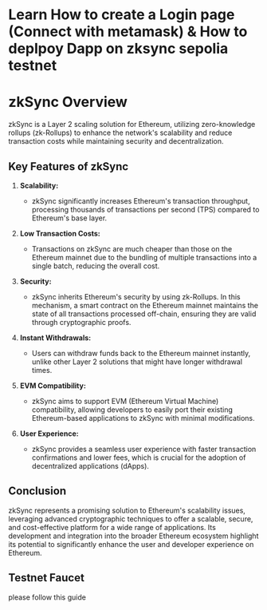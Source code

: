 # Learn How to create  a  Login page (Connect with metamask) & How to deplpoy Dapp on zksync sepolia testnet


# zkSync Overview

zkSync is a Layer 2 scaling solution for Ethereum, utilizing zero-knowledge rollups (zk-Rollups) to enhance the network's scalability and reduce transaction costs while maintaining security and decentralization.

## Key Features of zkSync

1. **Scalability:**
   - zkSync significantly increases Ethereum's transaction throughput, processing thousands of transactions per second (TPS) compared to Ethereum's base layer.

2. **Low Transaction Costs:**
   - Transactions on zkSync are much cheaper than those on the Ethereum mainnet due to the bundling of multiple transactions into a single batch, reducing the overall cost.

3. **Security:**
   - zkSync inherits Ethereum's security by using zk-Rollups. In this mechanism, a smart contract on the Ethereum mainnet maintains the state of all transactions processed off-chain, ensuring they are valid through cryptographic proofs.

4. **Instant Withdrawals:**
   - Users can withdraw funds back to the Ethereum mainnet instantly, unlike other Layer 2 solutions that might have longer withdrawal times.

5. **EVM Compatibility:**
   - zkSync aims to support EVM (Ethereum Virtual Machine) compatibility, allowing developers to easily port their existing Ethereum-based applications to zkSync with minimal modifications.

6. **User Experience:**
   - zkSync provides a seamless user experience with faster transaction confirmations and lower fees, which is crucial for the adoption of decentralized applications (dApps).

## Conclusion

zkSync represents a promising solution to Ethereum's scalability issues, leveraging advanced cryptographic techniques to offer a scalable, secure, and cost-effective platform for a wide range of applications. Its development and integration into the broader Ethereum ecosystem highlight its potential to significantly enhance the user and developer experience on Ethereum.

## Testnet Faucet 
please follow this guide
